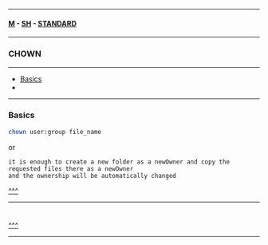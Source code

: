 
---

#### [M](https://github.com/ttltrk/TTT/blob/master/menu.md) - [SH](https://github.com/ttltrk/TTT/blob/master/SH/SH.md) - [STANDARD](https://github.com/ttltrk/TTT/blob/master/SH/STANDARD/STANDARD.md)

---

<h3 id='^'>CHOWN</h3>

---

* <a href='#basics'>Basics</a></br>
* <a href='#'></a></br>

---

<h3 id='basics'>Basics</h3>

```sh
chown user:group file_name
```

or

```
it is enough to create a new folder as a newOwner and copy the requested files there as a newOwner
and the ownership will be automatically changed
```

<a href='#^'>^^^</a>

---

<h3 id=''></h3>

```sh

```

<a href='#^'>^^^</a>

---
